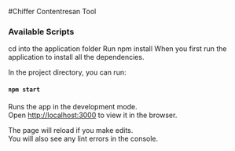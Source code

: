 #Chiffer Contentresan Tool
### Available Scripts
cd into the application folder
Run <bold>npm install</bold>
When you first run the application to install all the dependencies.

In the project directory, you can run:

#### `npm start`

Runs the app in the development mode.<br>
Open [http://localhost:3000](http://localhost:3000) to view it in the browser.

The page will reload if you make edits.<br>
You will also see any lint errors in the console.
